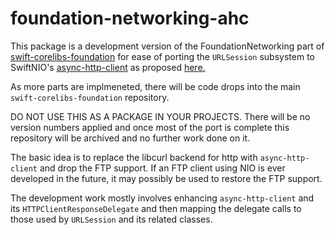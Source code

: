 # foundation-networking-ahc


This package is a development version of the FoundationNetworking part of
[swift-corelibs-foundation](https://github.com/apple/swift-corelibs-foundation)
for ease of porting the `URLSession` subsystem to SwiftNIO's
[async-http-client](https://github.com/swift-server/async-http-client) as proposed
[here.](https://forums.swift.org/t/proposal-swift-corelibs-foundation-replace-libcurl-with-swiftnio-and-asynchttpclient/44543/6)

As more parts are implmeneted, there will be code drops into the main `swift-corelibs-foundation` repository.

DO NOT USE THIS AS A PACKAGE IN YOUR PROJECTS. There will be no version numbers applied and once most of the port is complete this
repository will be archived and no further work done on it.

The basic idea is to replace the libcurl backend for http with `async-http-client` and drop the FTP support. If an FTP client using
NIO is ever developed in the future, it may possibly be used to restore the FTP support.

The development work mostly involves enhancing `async-http-client` and its `HTTPClientResponseDelegate` and then mapping the
delegate calls to those used by `URLSession` and its related classes.

